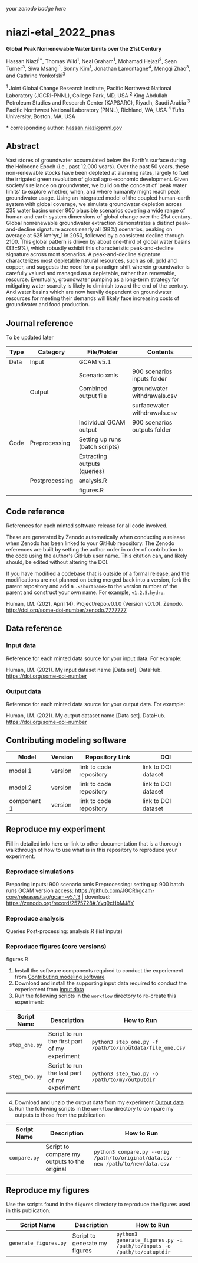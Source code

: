 _your zenodo badge here_

# niazi-etal_2022_pnas

**Global Peak Nonrenewable Water Limits over the 21st Century**

Hassan Niazi<sup>1\*</sup>, Thomas Wild<sup>1</sup>, Neal Graham<sup>1</sup>, Mohamad Hejazi<sup>2</sup>, Sean Turner<sup>3</sup>, Siwa Msangi<sup>1</sup>, Sonny Kim<sup>1</sup>, Jonathan Lamontagne<sup>4</sup>, Mengqi Zhao<sup>3</sup>, and Cathrine Yonkofski<sup>3</sup>

<sup>1 </sup> Joint Global Change Research Institute, Pacific Northwest National Laboratory (JGCRI-PNNL), College Park, MD, USA
<sup>2 </sup> King Abdullah Petroleum Studies and Research Center (KAPSARC), Riyadh, Saudi Arabia
<sup>3 </sup> Pacific Northwest National Laboratory (PNNL), Richland, WA, USA
<sup>4 </sup> Tufts University, Boston, MA, USA

\* corresponding author:  hassan.niazi@pnnl.gov

## Abstract
Vast stores of groundwater accumulated below the Earth's surface during the Holocene Epoch (i.e., past 12,000 years). Over the past 50 years, these non-renewable stocks have been depleted at alarming rates, largely to fuel the irrigated green revolution of global agro-economic development. Given society's reliance on groundwater, we build on the concept of 'peak water limits' to explore whether, when, and where humanity might reach peak groundwater usage. Using an integrated model of the coupled human-earth system with global coverage, we simulate groundwater depletion across 235 water basins under 900 plausible scenarios covering a wide range of human and earth system dimensions of global change over the 21st century. Global nonrenewable groundwater extraction demonstrates a distinct peak-and-decline signature across nearly all (98\%) scenarios, peaking on average at 625 km^yr_1 in 2050, followed by a consistent decline through 2100. This global pattern is driven by about one-third of global water basins (33±9\%), which robustly exhibit this characteristic peak-and-decline signature across most scenarios. A peak-and-decline signature characterizes most depletable natural resources, such as oil, gold and copper, and suggests the need for a paradigm shift wherein groundwater is carefully valued and managed as a depletable, rather than renewable, resource. Eventually, groundwater pumping as a long-term strategy for mitigating water scarcity is likely to diminish toward the end of the century. And water basins which are now heavily dependent on groundwater resources for meeting their demands will likely face increasing costs of groundwater and food production.

## Journal reference
To be updated later

|Type   |Category         |File/Folder                      |Contents                         |
|-------|-----------------|---------------------------------|---------------------------------|
| Data	| Input	          | GCAM v5.1	                      |                                 |
| 		  |                 | Scenario xmls                   | 	900 scenarios inputs folder   |
| 	    | Output	        | Combined output file	          | groundwater withdrawals.csv     |
| 		  | 	              |                                 | surfacewater withdrawals.csv    |
| 		  |                 | Individual GCAM output          | 	900 scenarios outputs folder
| Code	| Preprocessing	  | Setting up runs (batch scripts) |                                 |
| 	    | 	              | Extracting outputs (queries)	  |                                 |
| 	    | Postprocessing	| analysis.R	                    |                                 |
| 		  |                 | figures.R	                      |                                 |



## Code reference
References for each minted software release for all code involved.  

These are generated by Zenodo automatically when conducting a release when Zenodo has been linked to your GitHub repository. The Zenodo references are built by setting the author order in order of contribution to the code using the author's GitHub user name.  This citation can, and likely should, be edited without altering the DOI.

If you have modified a codebase that is outside of a formal release, and the modifications are not planned on being merged back into a version, fork the parent repository and add a `.<shortname>` to the version number of the parent and construct your own name.  For example, `v1.2.5.hydro`.

Human, I.M. (2021, April 14). Project/repo:v0.1.0 (Version v0.1.0). Zenodo. http://doi.org/some-doi-number/zenodo.7777777

## Data reference

### Input data
Reference for each minted data source for your input data.  For example:

Human, I.M. (2021). My input dataset name [Data set]. DataHub. https://doi.org/some-doi-number

### Output data
Reference for each minted data source for your output data.  For example:

Human, I.M. (2021). My output dataset name [Data set]. DataHub. https://doi.org/some-doi-number

## Contributing modeling software
| Model | Version | Repository Link | DOI |
|-------|---------|-----------------|-----|
| model 1 | version | link to code repository | link to DOI dataset |
| model 2 | version | link to code repository | link to DOI dataset |
| component 1 | version | link to code repository | link to DOI dataset |

## Reproduce my experiment
Fill in detailed info here or link to other documentation that is a thorough walkthrough of how to use what is in this repository to reproduce your experiment.

### Reproduce simulations 

Preparing inputs: 900 scenario xmls 
Preprocessing: setting up 900 batch runs 
GCAM version access: https://github.com/JGCRI/gcam-core/releases/tag/gcam-v5.1.3 | download: https://zenodo.org/record/2575728#.Yvq9cHbMJ8Y

### Reproduce analysis 
Queries 
Post-processing: analysis.R (list inputs) 

### Reproduce figures (core versions)
figures.R 


1. Install the software components required to conduct the experiement from [Contributing modeling software](#contributing-modeling-software)
2. Download and install the supporting input data required to conduct the experiement from [Input data](#input-data)
3. Run the following scripts in the `workflow` directory to re-create this experiment:

| Script Name | Description | How to Run |
| --- | --- | --- |
| `step_one.py` | Script to run the first part of my experiment | `python3 step_one.py -f /path/to/inputdata/file_one.csv` |
| `step_two.py` | Script to run the last part of my experiment | `python3 step_two.py -o /path/to/my/outputdir` |

4. Download and unzip the output data from my experiment [Output data](#output-data)
5. Run the following scripts in the `workflow` directory to compare my outputs to those from the publication

| Script Name | Description | How to Run |
| --- | --- | --- |
| `compare.py` | Script to compare my outputs to the original | `python3 compare.py --orig /path/to/original/data.csv --new /path/to/new/data.csv` |

## Reproduce my figures
Use the scripts found in the `figures` directory to reproduce the figures used in this publication.

| Script Name | Description | How to Run |
| --- | --- | --- |
| `generate_figures.py` | Script to generate my figures | `python3 generate_figures.py -i /path/to/inputs -o /path/to/outuptdir` |
